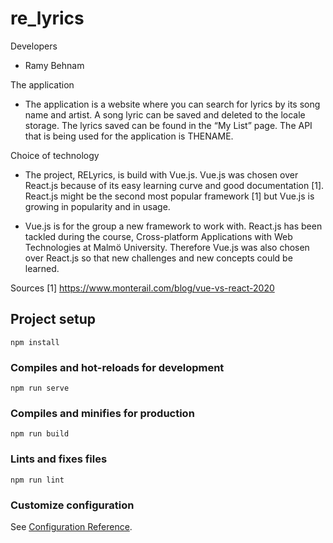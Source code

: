 # re_lyrics

Developers
- Ramy Behnam

The application
-   The application is a website where you can search for lyrics by its song name and artist. A song lyric can be saved and deleted to the locale storage. The lyrics saved can be found in the “My List” page. The API that is being used for the application is THENAME.

Choice of technology
-   The project, RELyrics, is build with Vue.js. Vue.js was chosen over React.js because of its easy learning curve and good documentation [1]. React.js might be the second most popular framework [1] but Vue.js is growing in popularity and in usage. 

-   Vue.js is for the group a new framework to work with. React.js has been tackled during the course, Cross-platform Applications with Web Technologies at Malmö University. Therefore Vue.js was also chosen over React.js so that new challenges and new concepts could be learned. 

Sources
    [1] https://www.monterail.com/blog/vue-vs-react-2020

## Project setup
```
npm install
```

### Compiles and hot-reloads for development
```
npm run serve
```

### Compiles and minifies for production
```
npm run build
```

### Lints and fixes files
```
npm run lint
```

### Customize configuration
See [Configuration Reference](https://cli.vuejs.org/config/).
